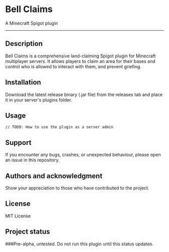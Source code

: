 # Bell Claims
A Minecraft Spigot plugin
___
## Description
Bell Claims is a comprehensive land-claiming Spigot plugin for Minecraft multiplayer servers. It allows players to claim
an area for their bases and control who is allowed to interact with them, and prevent griefing.

## Installation
Download the latest release binary (.jar file) from the releases tab and place it in your server's plugins folder. 

## Usage
`// TODO: How to use the plugin as a server admin`

## Support
If you encounter any bugs, crashes, or unexpected behaviour, please open an issue in this repository.

## Authors and acknowledgment
Show your appreciation to those who have contributed to the project.

## License
MIT License

## Project status
###Pre-alpha, untested. Do not run this plugin until this status updates. 

